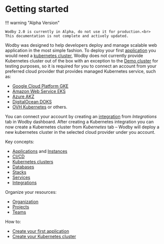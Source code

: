 # Getting started

!!! warning "Alpha Version"
    
    Wodby 2.0 is currently in Alpha, do not use it for production.<br>
    This documentation is not complete and actively updated. 

Wodby was designed to help developers deploy and manage scalable web application in the most simple fashion. To deploy your first [application](apps/index.md) you would need a [kubernetes cluster](kubernetes/index.md), Wodby does not currently provide Kubernetes cluster out of the box with an exception to the [Demo cluster](kubernetes/demo.md) for testing purposes, so it is required for you to connect an account from your preferred cloud provider that provides managed Kubernetes service, such as:

- [Google Cloud Platform GKE](integrations/gcp.md#gke)
- [Amazon Web Service EKS](integrations/aws.md#eks)
- [Azure AKZ](integrations/azure.md#aks)
- [DigitalOcean DOKS](integrations/digitalocean.md#doks)
- [OVH Kubernetes](integrations/ovh.md#kubernetes) or others.

You can connect your account by creating an [integration](integrations/index.md) from _Integrations_ tab in Wodby dashboard. After creating a Kubernetes integration you can now create a Kubernetes cluster from _Kubernetes_ tab – Wodby will deploy a new kubernetes cluster in the selected cloud provider under you account.

Key concepts:

- [Applications](apps/index.md) and [Instances](apps/instances.md)
- [CI/CD](cicd/index.md)
- [Kubernetes clusters](kubernetes/index.md)
- [Databases](databases/index.md)
- [Stacks](stacks/index.md)
- [Services](services/index.md)
- [Integrations](integrations/index.md)

Organize your resources:

- [Organization](org.md)
- [Projects](projects.md)
- [Teams](teams.md)

How to:

- [Create your first application](apps/index.md#creating-new-application)
- [Create your Kubernetes cluster](kubernetes/index.md)
